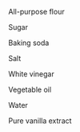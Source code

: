 All-purpose flour

Sugar

Baking soda

Salt

White vinegar

Vegetable oil

Water

Pure vanilla extract
